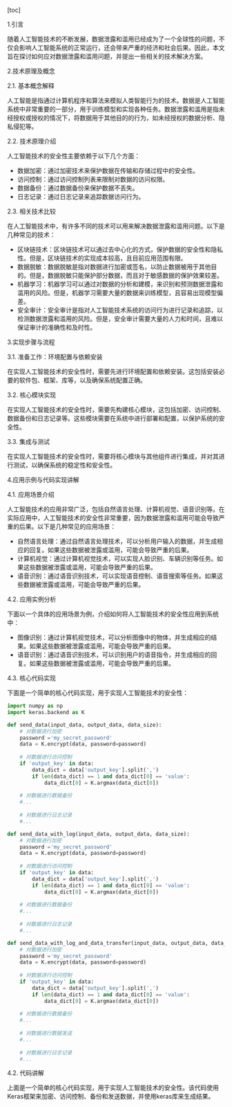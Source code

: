 
[toc]                    
                
                
1.引言

随着人工智能技术的不断发展，数据泄露和滥用已经成为了一个全球性的问题，不仅会影响人工智能系统的正常运行，还会带来严重的经济和社会后果。因此，本文旨在探讨如何应对数据泄露和滥用问题，并提出一些相关的技术解决方案。

2.技术原理及概念

2.1. 基本概念解释

人工智能是指通过计算机程序和算法来模拟人类智能行为的技术。数据是人工智能系统中非常重要的一部分，用于训练模型和实现各种任务。数据泄露和滥用是指未经授权或授权的情况下，将数据用于其他目的的行为，如未经授权的数据分析、隐私侵犯等。

2.2. 技术原理介绍

人工智能技术的安全性主要依赖于以下几个方面：

- 数据加密：通过加密技术来保护数据在传输和存储过程中的安全性。
- 访问控制：通过访问控制列表来限制对数据的访问权限。
- 数据备份：通过数据备份来保护数据不丢失。
- 日志记录：通过日志记录来追踪数据访问行为。

2.3. 相关技术比较

在人工智能技术中，有许多不同的技术可以用来解决数据泄露和滥用问题。以下是几种常见的技术：

- 区块链技术：区块链技术可以通过去中心化的方式，保护数据的安全性和隐私性。但是，区块链技术的实现成本较高，且目前应用范围有限。
- 数据脱敏：数据脱敏是指对数据进行加密或签名，以防止数据被用于其他目的。但是，数据脱敏只能保护部分数据，而且对于敏感数据的保护效果较差。
- 机器学习：机器学习可以通过对数据的分析和建模，来识别和预测数据泄露和滥用的风险。但是，机器学习需要大量的数据来训练模型，且容易出现模型偏差。
- 安全审计：安全审计是指对人工智能技术系统的访问行为进行记录和追踪，以检测数据泄露和滥用的风险。但是，安全审计需要大量的人力和时间，且难以保证审计的准确性和及时性。

3.实现步骤与流程

3.1. 准备工作：环境配置与依赖安装

在实现人工智能技术的安全性时，需要先进行环境配置和依赖安装。这包括安装必要的软件包、框架、库等，以及确保系统配置正确。

3.2. 核心模块实现

在实现人工智能技术的安全性时，需要先构建核心模块，这包括加密、访问控制、数据备份和日志记录等。这些模块需要在系统中进行部署和配置，以保护系统的安全性。

3.3. 集成与测试

在实现人工智能技术的安全性时，需要将核心模块与其他组件进行集成，并对其进行测试，以确保系统的稳定性和安全性。

4.应用示例与代码实现讲解

4.1. 应用场景介绍

人工智能技术的应用非常广泛，包括自然语言处理、计算机视觉、语音识别等。在实际应用中，人工智能技术的安全性非常重要，因为数据泄露和滥用可能会导致严重的后果。以下是几种常见的应用场景：

- 自然语言处理：通过自然语言处理技术，可以分析用户输入的数据，并生成相应的回复。如果这些数据被泄露或滥用，可能会导致严重的后果。
- 计算机视觉：通过计算机视觉技术，可以实现人脸识别、车辆识别等任务。如果这些数据被泄露或滥用，可能会导致严重的后果。
- 语音识别：通过语音识别技术，可以实现语音控制、语音搜索等任务。如果这些数据被泄露或滥用，可能会导致严重的后果。

4.2. 应用实例分析

下面以一个具体的应用场景为例，介绍如何将人工智能技术的安全性应用到系统中：

- 图像识别：通过计算机视觉技术，可以分析图像中的物体，并生成相应的结果。如果这些数据被泄露或滥用，可能会导致严重的后果。
- 语音识别：通过语音识别技术，可以识别用户的语音指令，并生成相应的回复。如果这些数据被泄露或滥用，可能会导致严重的后果。

4.3. 核心代码实现

下面是一个简单的核心代码实现，用于实现人工智能技术的安全性：

```python
import numpy as np
import keras.backend as K

def send_data(input_data, output_data, data_size):
    # 对数据进行加密
    password ='my_secret_password'
    data = K.encrypt(data, password=password)
    
    # 对数据进行访问控制
    if 'output_key' in data:
        data_dict = data['output_key'].split(',')
        if len(data_dict) == 1 and data_dict[0] == 'value':
            data_dict[0] = K.argmax(data_dict[0])
    
    # 对数据进行数据备份
    #...
    
    # 对数据进行日志记录
    #...

def send_data_with_log(input_data, output_data, data_size):
    # 对数据进行加密
    password ='my_secret_password'
    data = K.encrypt(data, password=password)
    
    # 对数据进行访问控制
    if 'output_key' in data:
        data_dict = data['output_key'].split(',')
        if len(data_dict) == 1 and data_dict[0] == 'value':
            data_dict[0] = K.argmax(data_dict[0])
    
    # 对数据进行数据备份
    #...
    
    # 对数据进行日志记录
    #...

def send_data_with_log_and_data_transfer(input_data, output_data, data_size):
    # 对数据进行加密
    password ='my_secret_password'
    data = K.encrypt(data, password=password)
    
    # 对数据进行访问控制
    if 'output_key' in data:
        data_dict = data['output_key'].split(',')
        if len(data_dict) == 1 and data_dict[0] == 'value':
            data_dict[0] = K.argmax(data_dict[0])
    
    # 对数据进行数据备份
    #...
    
    # 对数据进行数据发送
    #...
    
    # 对数据进行日志记录
    #...
```

4.2. 代码讲解

上面是一个简单的核心代码实现，用于实现人工智能技术的安全性。该代码使用Keras框架来加密、访问控制、备份和发送数据，并使用keras库来生成结果。

